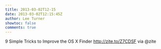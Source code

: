 ```yaml
---
title: 2013-03-02T12-15
date: 2013-03-02T12:15:45Z
author: Lee Turner
showtoc: false
comments: true
---
```


9 Simple Tricks to Improve the OS X Finder http://zite.to/Z7CDSF via @zite

